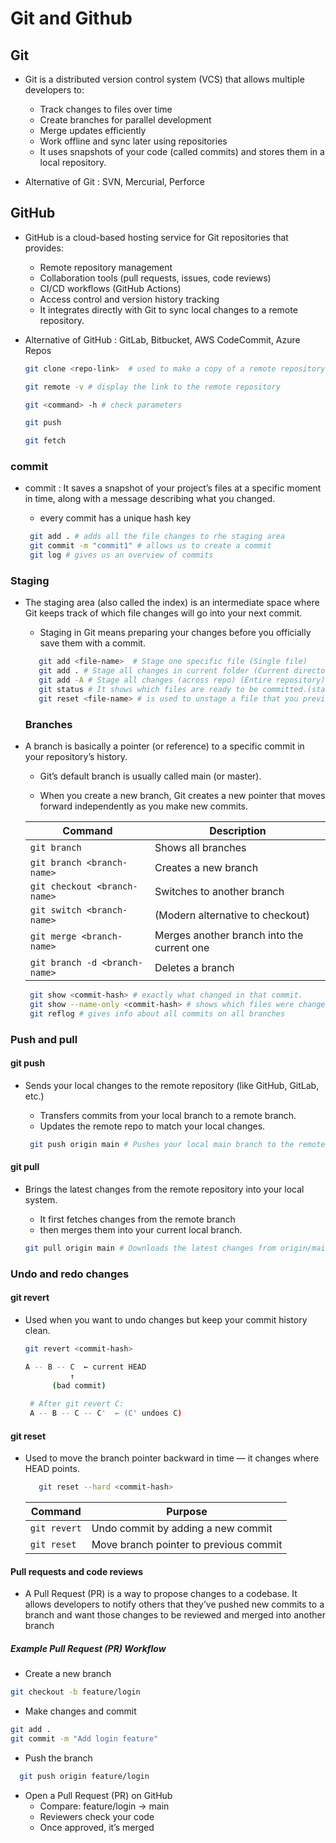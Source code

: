 # Git and Github


## Git
- Git is a distributed version control system (VCS) that allows multiple developers to:
  - Track changes to files over time
  - Create branches for parallel development 
  - Merge updates efficiently
  - Work offline and sync later using repositories
  - It uses snapshots of your code (called commits) and stores them in a local repository.

- Alternative of Git : SVN, Mercurial, Perforce

## GitHub 
 - GitHub is a cloud-based hosting service for Git repositories that provides:

   - Remote repository management
   - Collaboration tools (pull requests, issues, code reviews)
   - CI/CD workflows (GitHub Actions)
   - Access control and version history tracking
   - It integrates directly with Git to sync local changes to a remote repository.

- Alternative of GitHub : GitLab, Bitbucket, AWS CodeCommit, Azure Repos




  ```bash
  git clone <repo-link>  # used to make a copy of a remote repository (like from GitHub, GitLab, or Bitbucket) onto your local computer.

  git remote -v # display the link to the remote repository

  git <command> -h # check parameters
  
  git push

  git fetch

  ```


### commit

- commit : It saves a snapshot of your project’s files at a specific moment in time, along with a message describing what you changed.

   -  every commit has a unique hash key 

  ```bash
   git add . # adds all the file changes to rhe staging area
   git commit -m "commit1" # allows us to create a commit
   git log # gives us an overview of commits
  ```

### Staging

- The staging area (also called the index) is an intermediate space where Git keeps track of which file changes will go into your next commit.
   - Staging in Git means preparing your changes before you officially save them with a commit.

  ```bash
     git add <file-name>  # Stage one specific file (Single file)
     git add . # Stage all changes in current folder (Current directory + subfolders)
     git add -A # Stage all changes (across repo) (Entire repository)
     git status # It shows which files are ready to be committed.(stage or unstage state)
     git reset <file-name> # is used to unstage a file that you previously added with git add.
  ```


  ### Branches
- A branch is basically a pointer (or reference) to a specific commit in your repository’s history.
   - Git’s default branch is usually called main (or master).

   - When you create a new branch, Git creates a new pointer that moves forward independently as you make new commits.

    | Command | Description |
    |----------|--------------|
    | `git branch` | Shows all branches |
    | `git branch <branch-name>` | Creates a new branch |
    | `git checkout <branch-name>` | Switches to another branch |
    | `git switch <branch-name>` | (Modern alternative to checkout) |
    | `git merge <branch-name>` | Merges another branch into the current one |
    | `git branch -d <branch-name>` | Deletes a branch |



  ```bash
   git show <commit-hash> # exactly what changed in that commit.
   git show --name-only <commit-hash> # shows which files were changed in a specific commit — but without showing the actual line-by-line changes.
   git reflog # gives info about all commits on all branches

  ```  

### Push and pull

#### git push

  - Sends your local changes to the remote repository (like GitHub, GitLab, etc.)
    - Transfers commits from your local branch to a remote branch.
    - Updates the remote repo to match your local changes.
 
    ``` bash
     git push origin main # Pushes your local main branch to the remote repository named origin.
    ```

#### git pull
- Brings the latest changes from the remote repository into your local system.
     - It first fetches changes from the remote branch
     - then merges them into your current local branch.    

     ```bash
     git pull origin main # Downloads the latest changes from origin/main and merges them into your local main.
     ```

###  Undo and redo changes  


  #### git revert

  - Used when you want to undo changes but keep your commit history clean.
 
    ```bash
    git revert <commit-hash>

    A -- B -- C  ← current HEAD
              ↑
          (bad commit)
     
     # After git revert C: 
     A -- B -- C -- C'  ← (C' undoes C)      
    ```

 #### git reset

 - Used to move the branch pointer backward in time — it changes where HEAD points.

    ```bash
       git reset --hard <commit-hash>
    ```   

    | Command | Purpose 
    |----------|-----------
    | `git revert` | Undo commit by adding a new commit 
    | `git reset` | Move branch pointer to previous commit 


#### Pull requests and code reviews

 - A Pull Request (PR) is a way to propose changes to a codebase.
It allows developers to notify others that they’ve pushed new commits to a branch and want those changes to be reviewed and merged into another branch


 ##### Example Pull Request (PR) Workflow

- Create a new branch
```bash
git checkout -b feature/login
```

- Make changes and commit
```bash
git add .
git commit -m "Add login feature"
```

- Push the branch

```bash
  git push origin feature/login
```
- Open a Pull Request (PR) on GitHub
   - Compare: feature/login → main
   - Reviewers check your code
   - Once approved, it’s merged


   